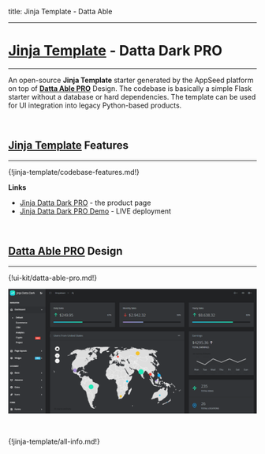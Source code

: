 title: Jinja Template - Datta Able

---

# [Jinja Template](https://appseed.us/jinja-template) - Datta Dark PRO
---

An open-source **Jinja Template** starter generated by the AppSeed platform on top of **[Datta Able PRO](/bootstrap-template/datta-able-pro/)** Design. The codebase is basically a simple Flask starter without a database or hard dependencies. The template can be used for UI integration into legacy Python-based products. 

<br />

## [Jinja Template](https://appseed.us/jinja-template) Features
---

{!jinja-template/codebase-features.md!}

**Links**

- [Jinja Datta Dark PRO](https://appseed.us/jinja-template/jinja-datta-able-dark-pro) - the product page
- [Jinja Datta Dark PRO Demo](https://jinja-datta-able-dark-pro.appseed.us/) - LIVE deployment

<br />

## [Datta Able PRO](/bootstrap-template/datta-able-pro/) Design
---

{!ui-kit/datta-able-pro.md!}

![Jinja Template - Datta Able Dark, Jinja seed project coded by AppSeed.](https://raw.githubusercontent.com/app-generator/jinja-datta-able-dark-pro/main/media/jinja-datta-able-dark-pro-screen.png)

<br />

{!jinja-template/all-info.md!}
